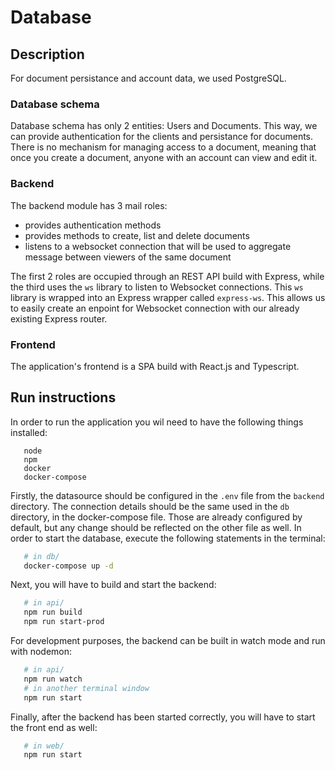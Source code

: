 # Database

## Description

For document persistance and account data, we used PostgreSQL.

### Database schema

Database schema has only 2 entities: Users and Documents. This way, we can provide authentication for the clients and persistance for documents.
There is no mechanism for managing access to a document, meaning that once you create a document, anyone with an account can view and edit it.

### Backend

The backend module has 3 mail roles:
* provides authentication methods
* provides methods to create, list and delete documents
* listens to a websocket connection that will be used to aggregate message between viewers of the same document

The first 2 roles are occupied through an REST API build with Express, while the third uses the `ws` library to listen to Websocket connections. This `ws` library is wrapped into an Express wrapper called `express-ws`. This allows us to easily create an enpoint for Websocket connection with our already existing Express router.

### Frontend

The application's frontend is a SPA build with React.js and Typescript.


## Run instructions

In order to run the application you wil need to have the following things installed:
```
   node
   npm
   docker
   docker-compose
```

Firstly, the datasource should be configured in the `.env` file from the `backend` directory. The connection details should be the same used in the `db` directory, in the docker-compose file. Those are already configured by default, but any change should be reflected on the other file as well. In order to start the database, execute the following statements in the terminal:
```bash
   # in db/
   docker-compose up -d
```

Next, you will have to build and start the backend:
```bash
   # in api/
   npm run build
   npm run start-prod
```

For development purposes, the backend can be built in watch mode and run with nodemon:
```bash
   # in api/
   npm run watch
   # in another terminal window
   npm run start
```

Finally, after the backend has been started correctly, you will have to start the front end as well:
```bash
   # in web/
   npm run start
```

